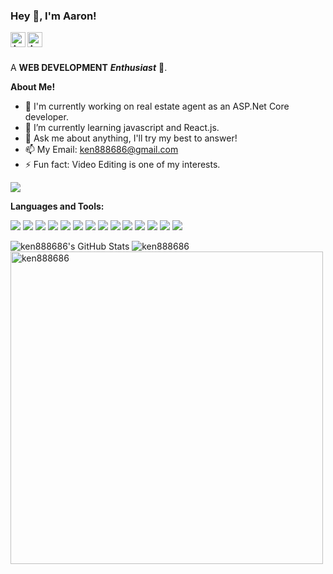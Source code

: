 <!--
**ken888686/ken888686** is a ✨ _special_ ✨ repository because its `README.md` (this file) appears on your GitHub profile.

Here are some ideas to get you started:

- 🔭 I’m currently working on ...
- 🌱 I’m currently learning ...
- 👯 I’m looking to collaborate on ...
- 🤔 I’m looking for help with ...
- 💬 Ask me about ...
- 📫 How to reach me: ...
- 😄 Pronouns: ...
- ⚡ Fun fact: ...
-->

<h3 title="hehehe"> Hey 👋, I'm Aaron!</h3>

<a href="https://www.linkedin.com/in/yungchuntu">
  <img align="left" alt="Aaron's LinkedIn" width="24px" src="https://cdn.jsdelivr.net/npm/simple-icons@v3/icons/linkedin.svg" />
</a>
<a href="https://www.instagram.com/aarontu.8293/">
  <img align="left" alt="Aaron's Instagram" width="24px" src="https://cdn.jsdelivr.net/npm/simple-icons@v3/icons/instagram.svg" />
</a>

<br />
<br />

A **WEB DEVELOPMENT** **_Enthusiast_** 🚀.


**About Me!**

- 🔭 I'm currently working on real estate agent as an ASP.Net Core developer.
- 🌱 I’m currently learning javascript and React.js.
- 💬 Ask me about anything, I'll try my best to answer!
- 📫 My Email: [ken888686@gmail.com](mailto:ken888686@gmail.com)
- ⚡ Fun fact: Video Editing is one of my interests.

![](https://komarev.com/ghpvc/?username=ken888686&style=flat)

**Languages and Tools:**
<p>
  <img src="https://img.shields.io/badge/-C%23-00417B?style=flat&logo=csharp&logoColor=white"/>
  <img src="https://img.shields.io/badge/-ASP.NET-196FB1?style=flat&logo=dotnet&color=blueviolet&logoColor=white"/>
  <img src="https://img.shields.io/badge/-MSSQL-B73837?style=flat&logo=microsoftsqlserver&logoColor=white"/>
  <img src="https://img.shields.io/badge/-Visual%20Studio%20Code-23A9F2?style=flat&logo=Visual%20Studio%20Code&logoColor=white"/>
  <img src="https://img.shields.io/badge/-HTML5-E34F26?style=flat&logo=html5&logoColor=white"/>
  <img src="https://img.shields.io/badge/-CSS3-1572B6?style=flat&logo=css3"/>
  <img src="https://img.shields.io/badge/-JavaScript-EAD41C?style=flat&logo=javascript&logoColor=white"/>
  <img src="https://img.shields.io/badge/-NPM-CB3837?style=flat&logo=NPM&logoColor=white"/>
  <img src="https://img.shields.io/badge/-Bootstrap-563D7C?style=flat&logo=bootstrap&logoColor=white"/>
  <img src="https://img.shields.io/badge/-Nodejs-black?style=flat&logo=Node.js"/>
  <img src="https://img.shields.io/badge/-Vue.js-42B883?style=flat&logo=Vue.js&logoColor=white"/>
  <img src="https://img.shields.io/badge/-React.js-5CCFEE?style=flat&logo=react&logoColor=white"/>
  <img src="https://img.shields.io/badge/-Git-black?style=flat&logo=git"/>
  <img src="https://img.shields.io/badge/-GitHub-black?style=flat&logo=github"/>
</p>

<img src="https://github-readme-stats.vercel.app/api?username=ken888686&show_icons=true&hide_border=true&count_private=true&theme=shades-of-purple&icon_color=fad000" alt="ken888686's GitHub Stats">
<img src="https://github-readme-streak-stats.herokuapp.com/?user=ken888686&count_private=true&theme=radical" alt="ken888686" />
<img width=500 src="https://github-readme-stats.vercel.app/api/top-langs/?username=ken888686&count_private=true&theme=radical" alt="ken888686" />
